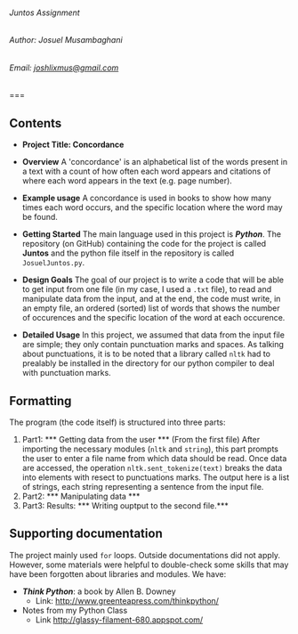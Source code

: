 ###### Juntos Assignment
###### Author: Josuel Musambaghani
###### Email: <joshlixmus@gmail.com>
===

## Contents 
- **Project Title: Concordance**
- **Overview**
A 'concordance' is an alphabetical list of the words present in a text with a count of how often each word appears and citations of where each word appears in the text (e.g. page number).

- **Example usage**
A concordance is used in books to show how many times each word occurs, and the specific location where the word may be found.
- **Getting Started**
The main language used in this project is ***Python***. The repository (on GitHub) containing the code for the project is called **Juntos** and the python file itself in the repository is called `JosuelJuntos.py`. 
- **Design Goals**
The goal of our project is to write a code that will be  able to get input from one file (in my case, I used a `.txt` file), to read and manipulate data from the input, and at the end, the code must write, in an empty file, an ordered (sorted) list of words that shows the number of occurences and the specific location of the word at each occurence.  
- **Detailed Usage**
In this project, we assumed that data from the input file are simple; they only contain punctuation marks and spaces. 
As talking about punctuations, it is to be noted that a library called `nltk` had to prealably be installed in the directory for our python compiler to deal with punctuation marks.  

## Formatting
The program (the code itself) is structured into three parts: 
1. Part1: *** Getting data from the user *** (From the first file)
After importing the necessary modules (`nltk` and `string`), this part prompts the user to enter a file name from which data should be read. 
Once data are accessed, the operation `nltk.sent_tokenize(text)` breaks the data into elements with resect to punctuations marks. The output here is a list of strings, each string representing a sentence from the input file. 
2. Part2: *** Manipulating data ***
3. Part3: Results: *** Writing ouptput to the second file.***
## Supporting documentation
The project mainly used `for` loops. Outside documentations did not apply. 
However, some materials were helpful to double-check some skills that may have been forgotten about libraries and modules. We have:
* ***Think Python***: a book by Allen B. Downey 
    - Link: <http://www.greenteapress.com/thinkpython/>
* Notes from my Python Class
    - Link <http://glassy-filament-680.appspot.com/> 


